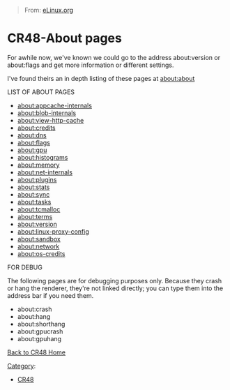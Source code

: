 > From: [eLinux.org](http://eLinux.org/CR48-About_pages "http://eLinux.org/CR48-About_pages")


# CR48-About pages



For awhile now, we've known we could go to the address about:version or
about:flags and get more information or different settings.

I've found theirs an in depth listing of these pages at
[about:about](http://about:about)

LIST OF ABOUT PAGES

-   [about:appcache-internals](http://about:appcache-internals)
-   [about:blob-internals](http://about:blob-internals)
-   [about:view-http-cache](http://about:view-http-cache)
-   [about:credits](http://about:credits)
-   [about:dns](http://about:dns)
-   [about:flags](http://about:flags)
-   [about:gpu](http://about:gpu)
-   [about:histograms](http://about:histograms)
-   [about:memory](http://about:memory)
-   [about:net-internals](http://about:net-internals)
-   [about:plugins](http://about:plugins)
-   [about:stats](http://about:stats)
-   [about:sync](http://about:sync)
-   [about:tasks](http://about:tasks)
-   [about:tcmalloc](http://about:tcmalloc)
-   [about:terms](http://about:terms)
-   [about:version](http://about:version)
-   [about:linux-proxy-config](http://about:linux-proxy-config)
-   [about:sandbox](http://about:sandbox)
-   [about:network](http://about:network)
-   [about:os-credits](http://about:os-credits)


FOR DEBUG

The following pages are for debugging purposes only. Because they crash
or hang the renderer, they're not linked directly; you can type them
into the address bar if you need them.

-   about:crash
-   about:hang
-   about:shorthang
-   about:gpucrash
-   about:gpuhang




[Back to CR48 Home](http://eLinux.org/CR48 "CR48")


[Category](http://eLinux.org/Special:Categories "Special:Categories"):

-   [CR48](http://eLinux.org/Category:CR48 "Category:CR48")

